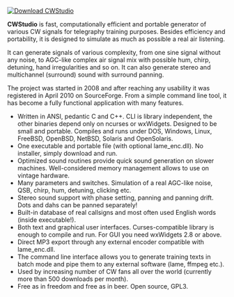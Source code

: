 [![Download CWStudio](https://img.shields.io/sourceforge/dm/cwstudio.svg)](https://sourceforge.net/projects/cwstudio/files/latest/download)

**CWStudio** is fast, computationally efficient and portable generator of various CW signals for telegraphy training purposes. Besides efficiency and portability, it is designed to simulate as much as possible a real air listening.

It can generate signals of various complexity, from one sine signal without any noise, to AGC-like complex air signal mix with possible hum, chirp, detuning, hand irregularities and so on. It can also generate stereo and multichannel (surround) sound with surround panning.

The project was started in 2008 and after reaching any usability it was registered in April 2010 on SourceForge. From a simple command line tool, it has become a fully functional application with many features. 

* Written in ANSI, pedantic C and C++. CLI is library independent, the other binaries depend only on ncurses or wxWidgets. Designed to be small and portable. Compiles and runs under DOS, Windows, Linux, FreeBSD, OpenBSD, NetBSD, Solaris and OpenSolaris.
* One executable and portable file (with optional lame_enc.dll). No installer, simply download and run.
* Optimized sound routines provide quick sound generation on slower machines. Well-considered memory management allows to use on vintage hardware.
* Many parameters and switches. Simulation of a real AGC-like noise, QSB, chirp, hum, detuning, clicking etc.
* Stereo sound support with phase setting, panning and panning drift. Dots and dahs can be panned separately!
* Built-in database of real callsigns and most often used English words (inside executable!).
* Both text and graphical user interfaces. Curses-compatible library is enough to compile and run. For GUI you need wxWidgets 2.8 or above.
* Direct MP3 export through any external encoder compatible with lame_enc.dll.
* The command line interface allows you to generate training texts in batch mode and pipe them to any external software (lame, ffmpeg etc.).
* Used by increasing number of CW fans all over the world (currently more than 500 downloads per month).
* Free as in freedom and free as in beer. Open source, GPL3.

